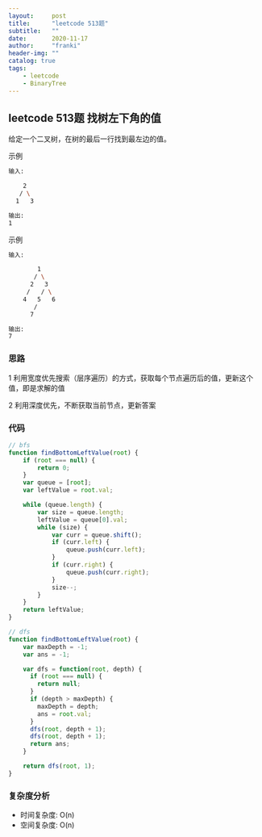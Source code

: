 ```yaml
---
layout:     post
title:      "leetcode 513题"
subtitle:   ""
date:       2020-11-17
author:     "franki"
header-img: ""
catalog: true
tags:
    - leetcode
    - BinaryTree
---
```


## leetcode 513题 找树左下角的值

给定一个二叉树，在树的最后一行找到最左边的值。

示例

```bash
输入:

    2
   / \
  1   3

输出:
1
```

示例

```bash
输入:

        1
       / \
      2   3
     /   / \
    4   5   6
       /
      7

输出:
7
```

### 思路

1 利用宽度优先搜索（层序遍历）的方式，获取每个节点遍历后的值，更新这个值，即是求解的值

2 利用深度优先，不断获取当前节点，更新答案

### 代码

```js
// bfs
function findBottomLeftValue(root) {
    if (root === null) {
        return 0;
    }
    var queue = [root];
    var leftValue = root.val;

    while (queue.length) {
        var size = queue.length;
        leftValue = queue[0].val;
        while (size) {
            var curr = queue.shift();
            if (curr.left) {
                queue.push(curr.left);
            }
            if (curr.right) {
                queue.push(curr.right);
            }
            size--;
        }
    }
    return leftValue;
}

// dfs
function findBottomLeftValue(root) {
    var maxDepth = -1;
    var ans = -1;

    var dfs = function(root, depth) {
      if (root === null) {
        return null;
      }
      if (depth > maxDepth) {
        maxDepth = depth;
        ans = root.val;
      }
      dfs(root, depth + 1);
      dfs(root, depth + 1);
      return ans;
    }

    return dfs(root, 1);
}
```

### 复杂度分析

- 时间复杂度: O(n)
- 空间复杂度: O(n)
